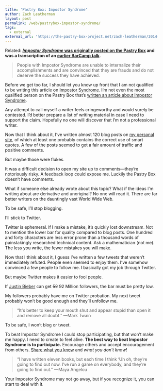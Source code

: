 ```yaml
---
title: 'Pastry Box: Impostor Syndrome'
author: Zach Leatherman
layout: post
permalink: /web/pastrybox-impostor-syndrome/
tags:
  - external
external_url: 'https://the-pastry-box-project.net/zach-leatherman/2014-june-7'
---
```


Related: **[*Impostor Syndrome* was originally posted on the Pastry Box](https://the-pastry-box-project.net/zach-leatherman/2014-june-7) and was a transcription of an [earlier BarCamp talk](/web/impostor/).**

> People with Impostor Syndrome are unable to internalize their accomplishments and are convinced that they are frauds and do not deserve the success they have achieved.

Before we get too far, I should let you know up front that I am not qualified to be writing this article on [Impostor Syndrome](https://en.wikipedia.org/wiki/Impostor_syndrome). I’m not even the most qualified person on the Pastry Box that’s [written an article about Impostor Syndrome](https://the-pastry-box-project.net/angelina-fabbro/2013-june-11).

Any attempt to call myself a writer feels cringeworthy and would surely be contested. I’d better prepare a list of writing material in case I need to support the claim. Hopefully no one will discover that I’m not a professional writer.

Now that I think about it, I’ve written almost 120 blog posts on [my personal site](https://www.zachleat.com/web/), of which at least one probably contains the correct use of smart quotes. A few of the posts seemed to get a fair amount of traffic and positive comments.

But maybe those were flukes.

It was a difficult decision to open my site up to comments—they’re notoriously risky. A feedback loop could expose me. Luckily the Pastry Box doesn’t have comments.

What if someone else already wrote about this topic? What if the ideas I’m writing about are derivative and unoriginal? No one will read it. There are far better writers on the dauntingly vast World Wide Web.

To be safe, I’ll stop blogging.

I’ll stick to Twitter.

Twitter is ephemeral. If I make a mistake, it’s quickly lost downstream. Not to mention the lower bar for quality compared to blog posts. One hundred and forty characters are less error prone than a thousand words of painstakingly researched technical content. Ask a mathematician (not me). The less you write, the fewer mistakes you will make.

Now that I think about it, I guess I’ve written a few tweets that weren’t immediately refuted. People even seemed to enjoy them. I’ve somehow convinced a few people to follow me. I basically got my job through Twitter.

But maybe Twitter makes it easier to fool people.

If [Justin Bieber](https://twitter.com/JustinBieber) can get ~~52~~ 92 Million followers, the bar must be pretty low.

My followers probably have me on Twitter probation. My next tweet probably won’t be good enough and they’ll unfollow me.

> “It's better to keep your mouth shut and appear stupid than open it and remove all doubt.” —Mark Twain

To be safe, I won’t blog or tweet.

To beat Impostor Syndrome I could stop participating, but that won’t make me happy. I need to create to feel alive. **The best way to beat Impostor Syndrome is to participate.** Encourage others and accept encouragement from others. [Share what you know](https://the-pastry-box-project.net/brad-frost/2014-may-1) and *what you don’t know*!

> “I have written eleven books, but each time I think ‘Uh oh, they’re going to find out now. I’ve run a game on everybody, and they’re going to find out.” —Maya Angelou

Your Impostor Syndrome may not go away, but if you recognize it, you can start to deal with it.
